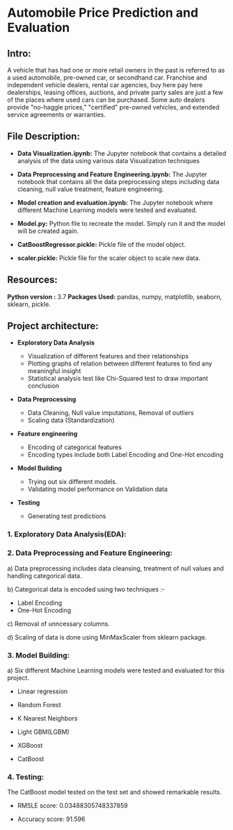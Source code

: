 # Automobile Price Prediction and Evaluation


## Intro:

A vehicle that has had one or more retail owners in the past is referred to as a used automobile, pre-owned car, or secondhand car. Franchise and independent vehicle dealers, rental car agencies, buy here pay here dealerships, leasing offices, auctions, and private party sales are just a few of the places where used cars can be purchased. Some auto dealers provide "no-haggle prices," "certified" pre-owned vehicles, and extended service agreements or warranties.



## **File Description:**

- **Data Visualization.ipynb:** The Jupyter notebook that contains a detailed analysis of the data using various data Visualization techniques

- **Data Preprocessing and Feature Engineering.ipynb:** The Jupyter notebook that contains all the data preprocessing steps including data cleaning, null value treatment, feature engineering.

- **Model creation and evaluation.ipynb:** The Jupyter notebook where different Machine Learning models were tested and evaluated.

- **Model.py:** Python file to recreate the model. Simply run it and the model will be created again.

- **CatBoostRegressor.pickle:** Pickle file of the model object.

- **scaler.pickle:** Pickle file for the scaler object to scale new data.


## Resources:

**Python version :** 3.7
**Packages Used:** pandas, numpy, matplotlib, seaborn, sklearn, pickle.


## **Project architecture:**

- **Exploratory Data Analysis**

    - Visualization of different features and their relationships
    - Plotting graphs of relation between different features to find any meaningful insight
    - Statistical analysis test like Chi-Squared test to draw important conclusion

- **Data Preprocessing**

    - Data Cleaning, Null value imputations, Removal of outliers
    - Scaling data (Standardization)

- **Feature engineering**

    - Encoding of categorical features
    - Encoding types include both Label Encoding and One-Hot encoding

- **Model Building**

    - Trying out six different models.
    - Validating model performance on Validation data

- **Testing**

    - Generating test predictions


### 1. Exploratory Data Analysis(EDA):

### 2. Data Preprocessing and Feature Engineering:

a) Data preprocessing includes data cleansing, treatment of null values and handling categorical data.

b) Categorical data is encoded using two techniques :-
- Label Encoding
- One-Hot Encoding

c) Removal of unncessary columns.

d) Scaling of data is done using MinMaxScaler from sklearn package.

### 3. Model Building:

a) Six different Machine Learning models were tested and evaluated for this project.

- Linear regression

- Random Forest

- K Nearest Neighbors

- Light GBM(LGBM)

- XGBoost

- CatBoost


### 4. Testing:

The CatBoost model tested on the test set and showed remarkable results.

- RMSLE score:  0.03488305748337859

- Accuracy score:  91.596

